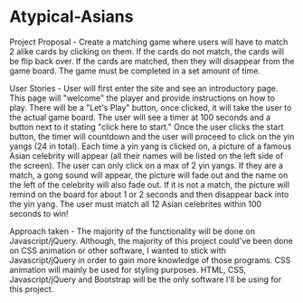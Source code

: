 # Atypical-Asians

Project Proposal - Create a matching game where users will have to match 2 alike cards by clicking on them. If the cards do not match, the cards will be flip back over. If the cards are matched, then they will disappear from the game board. The game must be completed in a set amount of time. 

User Stories - User will first enter the site and see an introductory page. This page will "welcome" the player and provide instructions on how to play. There will be a "Let's Play" button, once clicked, it will take the user to the actual game board. The user will see a timer at 100 seconds and a button next to it stating "click here to start." Once the user clicks the start button, the timer will countdown and the user will proceed to click on the yin yangs (24 in total). Each time a yin yang is clicked on, a picture of a famous Asian celebrity will appear (all their names will be listed on the left side of the screen). The user can only click on a max of 2 yin yangs. If they are a match, a gong sound will appear, the picture will fade out and the name on the left of the celebrity will also fade out. If it is not a match, the picture will remind on the board for about 1 or 2 seconds and then disappear back into the yin yang. The user must match all 12 Asian celebrites within 100 seconds to win!

Approach taken - The majority of the functionality will be done on Javascript/jQuery. Although, the majority of this project could've been done on CSS animation or other software, I wanted to stick with Javascript/jQuery in order to gain more knowledge of those programs. CSS animation will mainly be used for styling purposes. HTML, CSS, Javascript/jQuery and Bootstrap will be the only software I'll be using for this project. 

